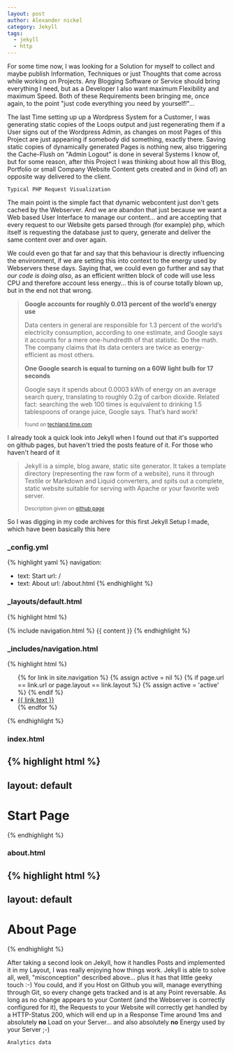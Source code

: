 ```yaml
---
layout: post
author: Alexander nickel
category: Jekyll
tags:
  - jekyll
  - http
---
```

For some time now, I was looking for a Solution for myself to collect and maybe publish Information, Techniques or just Thoughts that come across while working on Projects. Any Blogging Software or Service should bring everything I need, but as a Developer I also want maximum Flexibility and maximum Speed. Both of these Requirements been bringing me, once again, to the point "just code everything you need by yourself!"...

The last Time setting up up a Wordpress System for a Customer, I was generating static copies of the Loops output and just regenerating them if a User signs out of the Wordpress Admin, as changes on most Pages of this Project are just appearing if somebody did something, exactly there. Saving static copies of dynamically generated Pages is nothing new, also triggering the Cache-Flush on "Admin Logout" is done in several Systems I know of, but for some reason, after this Project I was thinking about how all this Blog, Portfolio or small Company Website Content gets created and in (kind of) an opposite way delivered to the client.

    Typical PHP Request Visualization

The main point is the simple fact that dynamic webcontent just don't gets cached by the Webserver. And we are abandon that just because we want a Web based User Interface to manage our content... and are accepting that every request to our Website gets parsed through (for example) php, which itself is requesting the database just to query, generate and deliver the same content over and over again.

We could even go that far and say that this behaviour is directly influencing the environment, if we are setting this into context to the energy used by Webservers these days. Saying that, we could even go further and say that *our code is doing also*, as an efficient written block of code will use less CPU and therefore account less energy... this is of course totally blown up, but in the end not that wrong.

<blockquote>
<p><strong>Google accounts for roughly 0.013 percent of the world’s energy use</strong></p>

<p>Data centers in general are responsible for 1.3 percent of the world’s electricity consumption, according to one estimate, and Google says it accounts for a mere one-hundredth of that statistic. Do the math. The company claims that its data centers are twice as energy-efficient as most others.</p>

<p><strong>One Google search is equal to turning on a 60W light bulb for 17 seconds</strong></p>

<p>Google says it spends about 0.0003 kWh of energy on an average search query, translating to roughly 0.2g of carbon dioxide. Related fact: searching the web 100 times is equivalent to drinking 1.5 tablespoons of orange juice, Google says. That’s hard work!</p>
<small>found on <a href="http://techland.time.com/2011/09/09/6-things-youd-never-guess-about-googles-energy-use/">techland.time.com</a></small>
</blockquote>

I already took a quick look into Jekyll when I found out that it's supported on github pages, but haven't tried the posts feature of it. For those who haven't heard of it

<blockquote><p>
Jekyll is a simple, blog aware, static site generator. It takes a template directory (representing the raw form of a website), runs it through Textile or Markdown and Liquid converters, and spits out a complete, static website suitable for serving with Apache or your favorite web server.
</p>
<small>Description given on <a href="https://github.com/mojombo/jekyll">github page</a></small>
</blockquote>

So I was digging in my code archives for this first Jekyll Setup I made, which have been basically this here

### \_config.yml

{% highlight yaml %}
navigation:
- text: Start
  url: /
- text: About
  url: /about.html
{% endhighlight %}

### \_layouts/default.html

{% highlight html %}
<html>
  <head>
    <!-- ... -->
  </head>
  <body>
    {% include navigation.html %}
    {{ content }}
  </body>
</html>
{% endhighlight %}

### \_includes/navigation.html

{% highlight html %}
<ul class="nav">
  {% for link in site.navigation %}
    {% assign active = nil %}
    {% if page.url == link.url or page.layout == link.layout %}
      {% assign active = 'active' %}
    {% endif %}
    <li class="{{ active }}">
      <a href="{{ link.url }}">{{ link.text }}</a>
    </li>
  {% endfor %}
</ul>
{% endhighlight %}

### index.html

{% highlight html %}
---
layout: default
---
<h1>Start Page</h1>
{% endhighlight %}

### about.html

{% highlight html %}
---
layout: default
---
<h1>About Page</h1>
{% endhighlight %}

After taking a second look on Jekyll, how it handles Posts and implemented it in my Layout, I was really enjoying how things work. Jekyll is able to solve all, well, "misconception" described above... plus it has that little geeky touch :-) You could, and if you Host on Github you will, manage everything through Git, so every change gets tracked and is at any Point reversable. As long as no change appears to your Content (and the Webserver is correctly configured for it), the Requests to your Website will correctly get handled by a HTTP-Status 200, which will end up in a Response Time around 1ms and absolutely **no** Load on your Server... and also absolutely **no** Energy used by your Server ;-)

    Analytics data